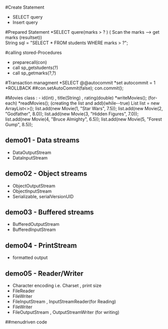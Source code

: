 #Create Statement 
  * SELECT query 
  * Insert query

#Prepared Statement 
*SELECT quere(marks > ? ) ( Scan the marks --> get marks (resultset))   
 String sql = "SELECT * FROM students WHERE marks > ?";

#calling stored-Procedures
* preparecall(con) 
* call sp_getstudents(?) 
* call sp_getmarks(?,?) 
  

#Transaction managment 
*SELECT @@autocommit
*set autocommit = 1 
*ROLLBACK 
##con.setAutoCommit(false);
con.commit();



#Movies class : - id(int) , title(String) , rating(double)
*writeMovies(); (for-each) 
*readMovies(); (creating the list and add)(while--true)
List<Movie> list = new ArrayList<>();
list.add(new Movie(1, "Star Wars", 7.5));
list.add(new Movie(2, "Godfather", 8.0));
list.add(new Movie(3, "Hidden Figures", 7.0));
list.add(new Movie(4, "Bruce Almighty", 6.5));
list.add(new Movie(5, "Forest Gump", 8.5));

## demo01 - Data streams
* DataOutputStream
* DataInputStream

## demo02 - Object streams 
* ObjectOutputStream
* ObjectInputStream
* Serializable, serialVersionUID

## demo03 - Buffered streams
* BufferedOutputStream
* BufferedInputStream

## demo04 - PrintStream
* formatted output

## demo05 - Reader/Writer
* Character encoding i.e. Charset , print size 
* FileReader
* FileWriter
* FileInputStream , InputStreamReader(for Reading) 
* FileWriter 
* FileOutputStream , OutputStreamWriter (for writing) 


##menudriven code 


